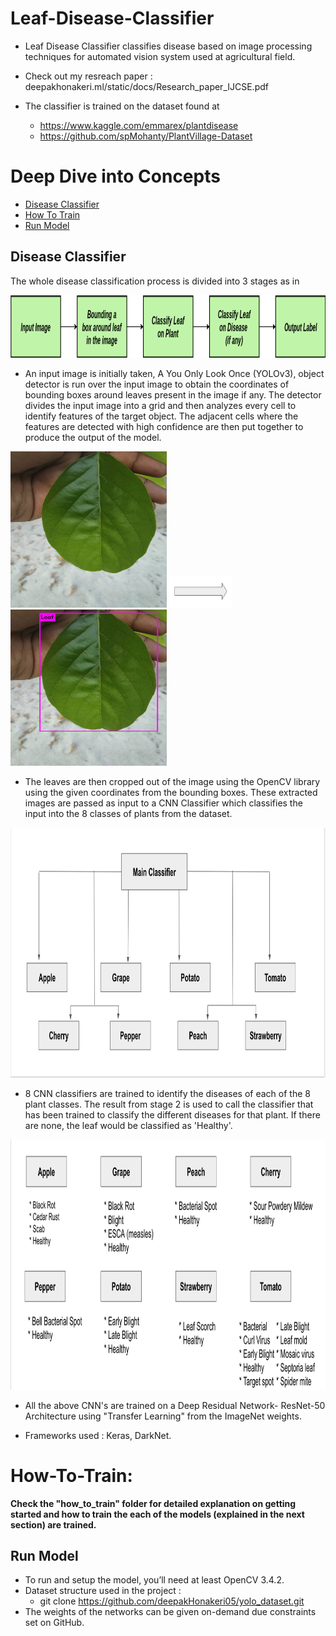 # Leaf-Disease-Classifier

* Leaf Disease Classifier classifies disease based on image processing techniques for automated vision system used at agricultural field. 

* Check out my resreach paper : deepakhonakeri.ml/static/docs/Research_paper_IJCSE.pdf

* The classifier is trained on the dataset found at
   * https://www.kaggle.com/emmarex/plantdisease
   * https://github.com/spMohanty/PlantVillage-Dataset
    

# Deep Dive into Concepts
- [Disease Classifier](##DiseaseClassifier)
- [How To Train](##HowToTrain)
- [Run Model](##RunModel)

## Disease Classifier

The whole disease classification process is divided into 3 stages as in 

<img src="./images/block_diagram.png" width="800" height="100">

- An input image is initially taken, A You Only Look Once (YOLOv3), object detector is run over the input image to obtain the coordinates of bounding boxes around leaves present in the image if any. The detector divides the input image into a grid and then analyzes every cell to identify features of the target object. The adjacent cells where the features are detected with high confidence are then put together to produce the output of the model.

<img src="./images/leaf_before_yolo.jpeg" width="250" height="250"> <img src="./images/arrow.png" width="100" height="50">
 <img src="./images/leaf_after_yolo.jpeg" width="250" height="250">

- The leaves are then cropped out of the image using the OpenCV library using the given coordinates from the bounding boxes. These extracted images are passed as input to a CNN Classifier which classifies the input into the 8 classes of plants from the dataset. 

<img src="./images/Flow diagram.png" width="800" height="400">
    
- 8 CNN classifiers are trained to identify the diseases of each of the 8 plant classes.  The result from stage 2 is used to call the classifier that has been trained to classify the different diseases for that plant. If there are none, the leaf would be classified as 'Healthy'.

<img src="./images/subClasses.png" width="800" height="400">

- All the above CNN's are trained on a Deep Residual Network- ResNet-50 Architecture using "Transfer Learning" from the ImageNet weights.

[//]: # (<img src="./images/resnetACC.png" width="400" height="200">)

- Frameworks used : Keras, DarkNet.


# How-To-Train:

<b> Check the "how_to_train" folder for detailed explanation on getting started and how to train the each of the models (explained in the next section) are trained.</b>

## Run Model

- To run and setup the model, you’ll need at least OpenCV 3.4.2.
- Dataset structure used in the project :
     * git clone https://github.com/deepakHonakeri05/yolo_dataset.git
- The weights of the networks can be given on-demand due constraints set on GitHub. 

